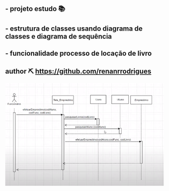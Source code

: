 ## - projeto estudo 📚    
## - estrutura de classes usando diagrama de classes e diagrama de sequência
## - funcionalidade processo de locação de livro
## author ⛏  https://github.com/renanrrodrigues


![alt text](https://github.com/renanrrodrigues/app_by_diagrama/blob/master/diagrama.png)